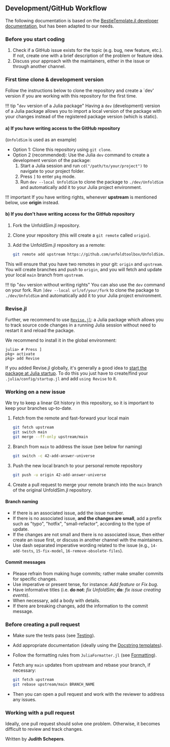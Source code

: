 

## Development/GitHub Workflow
The following documentation is based on the [BestieTemplate.jl developer documentation](https://juliabesties.github.io/BestieTemplate.jl/stable/91-developer/), but has been adapted to our needs.  

### Before you start coding
1. Check if a GitHub issue exists for the topic (e.g. bug, new feature, etc.). If not, create one with a brief description of the problem or feature idea.
2. Discuss your approach with the maintainers, either in the issue or through another channel.

### First time clone & development version

Follow the instructions below to clone the repository and create a `dev' version if you are working with this repository for the first time.

!!! tip "`dev` version of a Julia package"
    Having a `dev` (development) version of a Julia package allows you to import a local version of the package with your changes instead of the registered package version (which is static).

#### a) If you have writing access to the GitHub repository
(`UnfoldSim` is used as an example)  
- Option 1: Clone this repository using `git clone`.
- Option 2 (recommended): Use the Julia `dev` command to create a development version of the package:
    1. Start a Julia session and run `cd("/path/to/your/project")` to navigate to your project folder.
    2. Press `]` to enter `pkg` mode.
    3. Run `dev --local UnfoldSim` to clone the package to `./dev/UnfoldSim` and automatically add it to your Julia project environment.

!!! important
    If you have writing rights, whenever **upstream** is mentioned below, use **origin** instead.

#### b) If you don't have writing access for the GitHub repository
1. Fork the UnfoldSim.jl repository.
2. Clone your repository (this will create a `git remote` called `origin`).
3. Add the UnfoldSim.jl repository as a remote:

   ```bash
   git remote add upstream https://github.com/unfoldtoolbox/UnfoldSim.jl
   ```

This will ensure that you have two remotes in your git: `origin` and `upstream`.
You will create branches and push to `origin`, and you will fetch and update your local `main` branch from `upstream`.

!!! tip "`dev` version without writing rights"
    You can also use the `dev` command on your fork. Run `]dev --local url/of/your/fork` to clone the package to `./dev/UnfoldSim` and automatically add it to your Julia project environment.

### Revise.jl
Further, we recommend to use [`Revise.jl`](https://github.com/timholy/Revise.jl): a Julia package which allows you to track source code changes in a running Julia session without need to restart it and reload the package.

We recommend to install it in the global environment:
```julia-repl
julia> # Press ]
pkg> activate
pkg> add Revise
```

If you added Revise.jl globally, it's generally a good idea to [start the package at Julia startup](https://m3g.github.io/JuliaNotes.jl/stable/startup/). To do this you just have to create/find your `.julia/config/startup.jl` and add `using Revise` to it.

### Working on a new issue

We try to keep a linear Git history in this repository, so it is important to keep your branches up-to-date.

1. Fetch from the remote and fast-forward your local main

   ```bash
   git fetch upstream
   git switch main
   git merge --ff-only upstream/main
   ```

2. Branch from `main` to address the issue (see below for naming)

   ```bash
   git switch -c 42-add-answer-universe
   ```

3. Push the new local branch to your personal remote repository

   ```bash
   git push -u origin 42-add-answer-universe
   ```

4. Create a pull request to merge your remote branch into the `main` branch of the original UnfoldSim.jl repository.

#### Branch naming

- If there is an associated issue, add the issue number.
- If there is no associated issue, **and the changes are small**, add a prefix such as "typo", "hotfix", "small-refactor", according to the type of update.
- If the changes are not small and there is no associated issue, then either create an issue first, or discuss in another channel with the maintainers.
- Use dash separated imperative wording related to the issue (e.g., `14-add-tests`, `15-fix-model`, `16-remove-obsolete-files`).

#### Commit messages

- Please refrain from making huge commits; rather make smaller commits for specific changes.
- Use imperative or present tense, for instance: *Add feature* or *Fix bug*.
- Have informative titles (i.e. **do not**: *fix UnfoldSim*; **do**: *fix issue creating events*).
- When necessary, add a body with details.
- If there are breaking changes, add the information to the commit message.

### Before creating a pull request

- Make sure the tests pass (see [Testing](@ref)).
- Add appropriate documentation (ideally using the [Docstring templates](@ref)).
- Follow the formatting rules from `JuliaFormatter.jl` (see [Formatting](@ref)).
- Fetch any `main` updates from upstream and rebase your branch, if necessary:

  ```bash
  git fetch upstream
  git rebase upstream/main BRANCH_NAME
  ```

- Then you can open a pull request and work with the reviewer to address any issues.

### Working with a pull request

Ideally, one pull request should solve one problem. Otherwise, it becomes difficult to review and track changes.


Written by **Judith Schepers**.